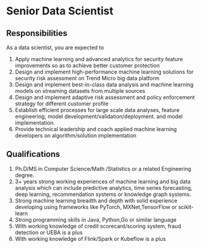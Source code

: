 # Senior Data Scientist


## Responsibilities

As a data scientist, you are expected to

1. Apply machine learning and advanced analytics for security feature improvements so as to achieve better customer protection
2. Design and implement high-performance machine learning solutions for security risk assessment on Trend Micro big data platform
3. Design and implement best-in-class data analysis and machine learning models on streaming datasets from multiple sources
4. Design and implement adaptive risk assessment and policy enforcement strategy for different customer profile
5. Establish efficient processes for large scale data analyses, feature engineering, model development/validation/deployment. and model implementation.
6. Provide technical leadership and coach applied machine learning developers on algorithm/solution implementation


## Qualifications

1. Ph.D/MS in Computer Science/Math /Statistics or a related Engineering degree.
2. 3+ years strong working experiences of machine learning and big data analysis which can include predictive analytics, time series forecasting, deep learning, recommendation systems or knowledge graph systems.
3. Strong machine learning breadth and depth with solid experience developing using frameworks like PyTorch, MXNet,TensorFlow or scikit-learn
4. Strong programming skills in Java, Python,Go or similar language
5. With working knowledge of credit scorecard/scoring system, fraud detection or UEBA is a plus
6. With working knowledge of Flink/Spark or Kubeflow is a plus